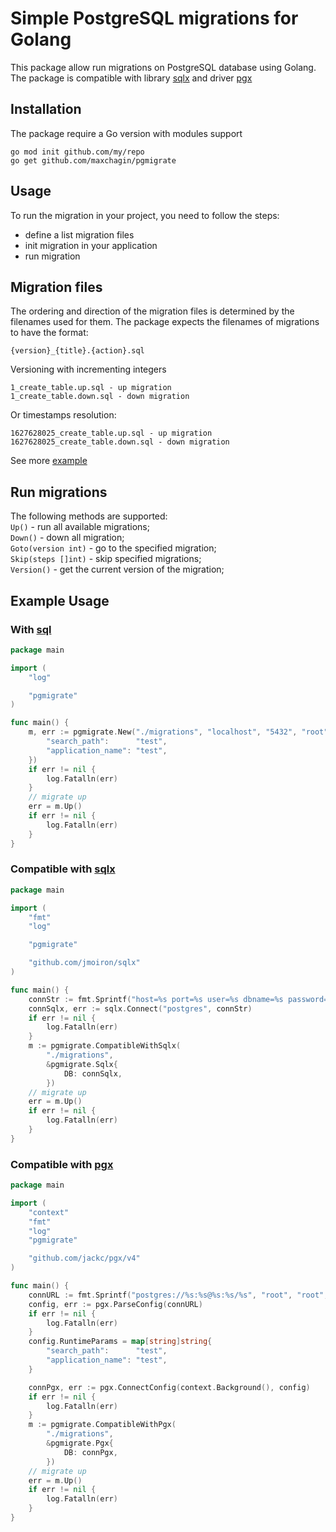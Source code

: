# Simple PostgreSQL migrations for Golang

This package allow run migrations on PostgreSQL database using Golang.   
The package is compatible with library [sqlx](https://github.com/jmoiron/sqlx) and driver [pgx](https://github.com/jackc/pgx)


## Installation
The package require a Go version with modules support
```
go mod init github.com/my/repo
go get github.com/maxchagin/pgmigrate
```

## Usage
To run the migration in your project, you need to follow the steps:
- define a list migration files
- init migration in your application
- run migration

## Migration files
The ordering and direction of the migration files is determined by the filenames used for them. The package expects the filenames of migrations to have the format:   
```
{version}_{title}.{action}.sql
```
Versioning with incrementing integers
```
1_create_table.up.sql - up migration
1_create_table.down.sql - down migration
```
Or timestamps resolution:
```
1627628025_create_table.up.sql - up migration
1627628025_create_table.down.sql - down migration
```
See more [example](https://github.com/maxchagin/pgmigrate/tree/master/migrations)

## Run migrations
The following methods are supported:   
`Up()` - run all available migrations;   
`Down()` - down all migration;   
`Goto(version int)` - go to the specified migration;   
`Skip(steps []int)` - skip specified migrations;   
`Version()` - get the current version of the migration;

## Example Usage
### With [sql](https://pkg.go.dev/database/sql)
```go
package main

import (
	"log"

	"pgmigrate"
)

func main() {
	m, err := pgmigrate.New("./migrations", "localhost", "5432", "root", "test", "root", "disable", map[string]string{
		"search_path":      "test",
		"application_name": "test",
	})
	if err != nil {
		log.Fatalln(err)
	}
	// migrate up
	err = m.Up()
	if err != nil {
		log.Fatalln(err)
	}
}
```

### Compatible with [sqlx](https://github.com/jmoiron/sqlx)
```go
package main

import (
	"fmt"
	"log"

	"pgmigrate"

	"github.com/jmoiron/sqlx"
)

func main() {
	connStr := fmt.Sprintf("host=%s port=%s user=%s dbname=%s password=%s sslmode=%s search_path=%s application_name=%s", "localhost", "5432", "root", "test", "root", "disable", "test", "test")
	connSqlx, err := sqlx.Connect("postgres", connStr)
	if err != nil {
		log.Fatalln(err)
	}
	m := pgmigrate.CompatibleWithSqlx(
		"./migrations",
		&pgmigrate.Sqlx{
			DB: connSqlx,
		})
	// migrate up
	err = m.Up()
	if err != nil {
		log.Fatalln(err)
	}
}

```

### Compatible with [pgx](https://github.com/jackc/pgx)

```go
package main

import (
	"context"
	"fmt"
	"log"
	"pgmigrate"

	"github.com/jackc/pgx/v4"
)

func main() {
	connURL := fmt.Sprintf("postgres://%s:%s@%s:%s/%s", "root", "root", "localhost", "5432", "test")
	config, err := pgx.ParseConfig(connURL)
	if err != nil {
		log.Fatalln(err)
	}
	config.RuntimeParams = map[string]string{
		"search_path":      "test",
		"application_name": "test",
	}

	connPgx, err := pgx.ConnectConfig(context.Background(), config)
	if err != nil {
		log.Fatalln(err)
	}
	m := pgmigrate.CompatibleWithPgx(
		"./migrations",
		&pgmigrate.Pgx{
			DB: connPgx,
		})
	// migrate up
	err = m.Up()
	if err != nil {
		log.Fatalln(err)
	}
}

```